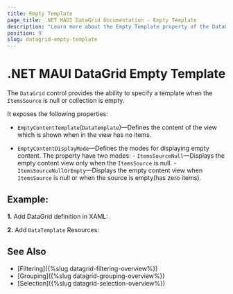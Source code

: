 ```yaml
---
title: Empty Template
page_title: .NET MAUI DataGrid Documentation - Empty Template
description: "Learn more about the Empty Template property of the DataGrid control."
position: 9
slug: datagrid-empty-template
---
```


# .NET MAUI DataGrid Empty Template

The `DataGrid` control provides the ability to specify a template when the `ItemsSource` is null or collection is empty.

It exposes the following properties:

* `EmptyContentTemplate`(`DataTemplate`)&mdash;Defines the content of the view which is shown when in the view has no items.

* `EmptyContentDisplayMode`&mdash;Defines the modes for displaying empty content. The property have two modes:
       - `ItemsSourceNull`&mdash;Displays the empty content view only when the `ItemsSource` is null.
       - `ItemsSourceNullOrEmpty`&mdash;Displays the empty content view when `ItemsSource` is null or when the source is empty(has zero items).


## Example:

**1.** Add DataGrid definition in XAML:

<snippet id ='datagrid-empty-template-xaml'/>

**2.** Add `DataTemplate` Resources:

<snippet id='datagrid-empty-template-resources'/>

## See Also

 - [Filtering]({%slug datagrid-filtering-overview%})
 - [Grouping]({%slug datagrid-grouping-overview%})
 - [Selection]({%slug datagrid-selection-overview%})
